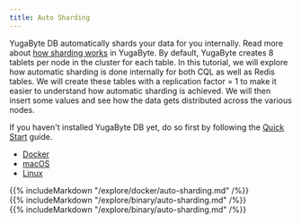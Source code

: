 ```yaml
---
title: Auto Sharding
---
```


YugaByte DB automatically shards your data for you internally. Read more about [how sharding works](/architecture/concepts/sharding/) in YugaByte. By default, YugaByte creates 8 tablets per node in the cluster for each table. In this tutorial, we will explore how automatic sharding is done internally for both CQL as well as Redis tables. We will create these tables with a replication factor = 1 to make it easier to understand how automatic sharding is achieved. We will then insert some values and see how the data gets distributed across the various nodes.

If you haven't installed YugaByte DB yet, do so first by following the [Quick Start](/quick-start/install/) guide.

<ul class="nav nav-tabs">
  <li class="active">
    <a data-toggle="tab" href="#docker">
      <i class="icon-docker"></i>
      Docker
    </a>
  </li>
  <li >
    <a data-toggle="tab" href="#macos">
      <i class="fa fa-apple" aria-hidden="true"></i>
      macOS
    </a>
  </li>
  <li>
    <a data-toggle="tab" href="#linux">
      <i class="fa fa-linux" aria-hidden="true"></i>
      Linux
    </a>
  </li>
</ul>

<div class="tab-content">
  <div id="docker" class="tab-pane fade in active">
    {{% includeMarkdown "/explore/docker/auto-sharding.md" /%}}
  </div>
  <div id="macos" class="tab-pane fade">
    {{% includeMarkdown "/explore/binary/auto-sharding.md" /%}}
  </div>
  <div id="linux" class="tab-pane fade">
    {{% includeMarkdown "/explore/binary/auto-sharding.md" /%}}
  </div> 
</div>
